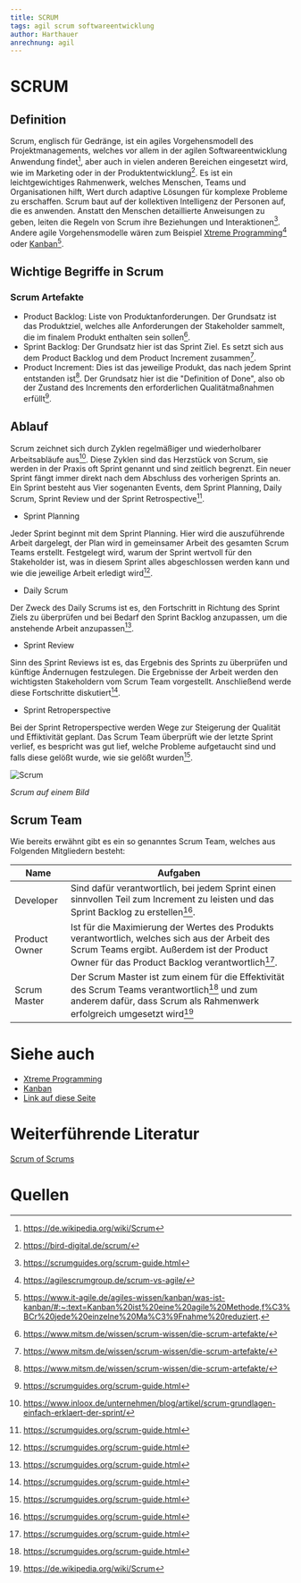 ```yaml
---
title: SCRUM
tags: agil scrum softwareentwicklung
author: Harthauer
anrechnung: agil
---
```



# SCRUM

## Definition

Scrum, englisch für Gedränge, ist ein agiles Vorgehensmodell des Projektmanagements, welches vor allem in der agilen Softwareentwicklung Anwendung findet[^1], aber auch in vielen anderen Bereichen eingesetzt wird, wie im Marketing oder in der Produktentwicklung[^2]. Es ist ein leichtgewichtiges Rahmenwerk, welches Menschen, Teams und Organisationen hilft, Wert durch adaptive Lösungen für komplexe Probleme zu erschaffen. Scrum baut auf der kollektiven Intelligenz der Personen auf, die es anwenden. Anstatt den Menschen detaillierte Anweisungen zu geben, leiten die Regeln von Scrum ihre Beziehungen und Interaktionen[^3]. Andere agile Vorgehensmodelle wären zum Beispiel [Xtreme Programming](https://github.com/ManagingProjectsSuccessfully/ManagingProjectsSuccessfully.github.io/blob/main/kb/Xtreme_Programming.md)[^4] oder [Kanban](https://github.com/ManagingProjectsSuccessfully/ManagingProjectsSuccessfully.github.io/blob/main/kb/Kanban.md)[^5].

## Wichtige Begriffe in Scrum

### Scrum Artefakte

- Product Backlog: Liste von Produktanforderungen. Der Grundsatz ist das Produktziel, welches alle Anforderungen der Stakeholder sammelt, die im finalem Produkt enthalten sein sollen[^6].
- Sprint Backlog: Der Grundsatz hier ist das Sprint Ziel. Es setzt sich aus dem Product Backlog und dem Product Increment zusammen[^6].
- Product Increment: Dies ist das jeweilige Produkt, das nach jedem Sprint entstanden ist[^6]. Der Grundsatz hier ist die "Definition of Done", also ob der Zustand des Increments den erforderlichen Qualitätmaßnahmen erfüllt[^3].

## Ablauf

Scrum zeichnet sich durch Zyklen regelmäßiger und wiederholbarer Arbeitsabläufe aus[^7]. Diese Zyklen sind das Herzstück von Scrum, sie werden in der Praxis oft Sprint genannt und sind zeitlich begrenzt. Ein neuer Sprint fängt immer direkt nach dem Abschluss des vorherigen Sprints an. Ein Sprint besteht aus Vier sogenanten Events, dem Sprint Planning, Daily Scrum, Sprint Review und der Sprint Retrospective[^3].

-	Sprint Planning

Jeder Sprint beginnt mit dem Sprint Planning. Hier wird die auszuführende Arbeit dargelegt, der Plan wird in gemeinsamer Arbeit des gesamten Scrum Teams erstellt. Festgelegt wird, warum der Sprint wertvoll für den Stakeholder ist, was in diesem Sprint alles abgeschlossen werden kann und wie die jeweilige Arbeit erledigt wird[^3]. 

-	Daily Scrum

Der Zweck des Daily Scrums ist es, den Fortschritt in Richtung des Sprint Ziels zu überprüfen und bei Bedarf den Sprint Backlog anzupassen, um die anstehende Arbeit anzupassen[^3].

-	Sprint Review

Sinn des Sprint Reviews ist es, das Ergebnis des Sprints zu überprüfen und künftige Ändernugen festzulegen. Die Ergebnisse der Arbeit werden den wichtigsten Stakeholdern vom Scrum Team vorgestellt. Anschließend werde diese Fortschritte diskutiert[^3].

-	Sprint Retroperspective

Bei der Sprint Retroperspective werden Wege zur Steigerung der Qualität und Effiktivität geplant. Das Scrum Team überprüft wie der letzte Sprint verlief, es bespricht was gut lief, welche Probleme aufgetaucht sind und falls diese gelößt wurde, wie sie gelößt wurden[^3]. 

![Scrum](https://github.com/Harthauer/ManagingProjectsSuccessfully.github.io/blob/main/scrumbum.PNG)

*Scrum auf einem Bild*


## Scrum Team

Wie bereits erwähnt gibt es ein so genanntes Scrum Team, welches aus Folgenden Mitgliedern besteht:

| Name  | Aufgaben |
| ------------- | ------------- |
| Developer  | Sind dafür verantwortlich, bei jedem Sprint einen sinnvollen Teil zum Increment zu leisten und das Sprint Backlog zu erstellen[^3]. |
| Product Owner | Ist für die Maximierung der Wertes des Produkts verantwortlich, welches sich aus der Arbeit des Scrum Teams ergibt. Außerdem ist der Product Owner für das Product Backlog verantwortlich[^3].  |
| Scrum Master | Der Scrum Master ist zum einem für die Effektivität des Scrum Teams verantwortlich[^3] und zum anderem dafür, dass Scrum als Rahmenwerk erfolgreich umgesetzt wird[^1]  |










# Siehe auch

* [Xtreme Programming](https://github.com/ManagingProjectsSuccessfully/ManagingProjectsSuccessfully.github.io/blob/main/kb/Xtreme_Programming.md)
* [Kanban](https://github.com/ManagingProjectsSuccessfully/ManagingProjectsSuccessfully.github.io/blob/main/kb/Kanban.md)
* [Link auf diese Seite](SCRUM.md)

# Weiterführende Literatur

[Scrum of Scrums](https://www.atlassian.com/de/agile/scrum/scrum-of-scrums)

# Quellen

[^1]: https://de.wikipedia.org/wiki/Scrum
[^2]: https://bird-digital.de/scrum/
[^3]: https://scrumguides.org/scrum-guide.html
[^4]: https://agilescrumgroup.de/scrum-vs-agile/
[^5]: https://www.it-agile.de/agiles-wissen/kanban/was-ist-kanban/#:~:text=Kanban%20ist%20eine%20agile%20Methode,f%C3%BCr%20jede%20einzelne%20Ma%C3%9Fnahme%20reduziert.
[^6]: https://www.mitsm.de/wissen/scrum-wissen/die-scrum-artefakte/
[^7]: https://www.inloox.de/unternehmen/blog/artikel/scrum-grundlagen-einfach-erklaert-der-sprint/

